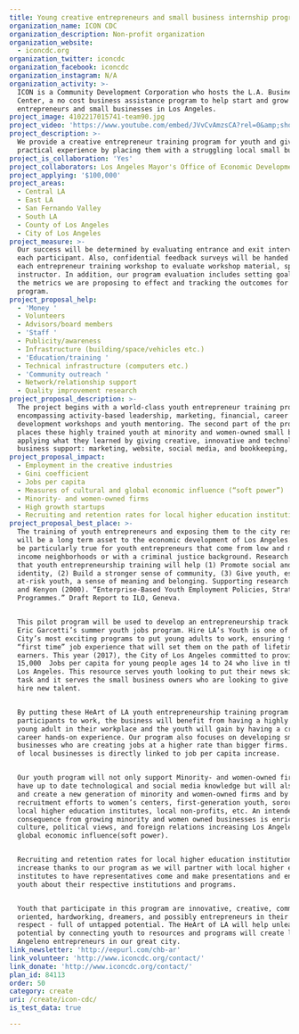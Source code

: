 ```yaml
---
title: Young creative entrepreneurs and small business internship program
organization_name: ICON CDC
organization_description: Non-profit organization
organization_website:
  - iconcdc.org
organization_twitter: iconcdc
organization_facebook: iconcdc
organization_instagram: N/A
organization_activity: >-
  ICON is a Community Development Corporation who hosts the L.A. BusinessSource
  Center, a no cost business assistance program to help start and grow
  entrepreneurs and small businesses in Los Angeles.
project_image: 4102217015741-team90.jpg
project_video: 'https://www.youtube.com/embed/JVvCvAmzsCA?rel=0&amp;showinfo=0'
project_description: >-
  We provide a creative entrepreneur training program for youth and give them
  practical experience by placing them with a struggling local small business.
project_is_collaboration: 'Yes'
project_collaborators: Los Angeles Mayor's Office of Economic Development
project_applying: '$100,000'
project_areas:
  - Central LA
  - East LA
  - San Fernando Valley
  - South LA
  - County of Los Angeles
  - City of Los Angeles
project_measure: >-
  Our success will be determined by evaluating entrance and exit interviews for
  each participant. Also, confidential feedback surveys will be handed out after
  each entrepreneur training workshop to evaluate workshop material, speaker and
  instructor. In addition, our program evaluation includes setting goals for all
  the metrics we are proposing to effect and tracking the outcomes for each post
  program.
project_proposal_help:
  - 'Money '
  - Volunteers
  - Advisors/board members
  - 'Staff '
  - Publicity/awareness
  - Infrastructure (building/space/vehicles etc.)
  - 'Education/training '
  - Technical infrastructure (computers etc.)
  - 'Community outreach '
  - Network/relationship support
  - Quality improvement research
project_proposal_description: >-
  The project begins with a world-class youth entrepreneur training program
  encompassing activity-based leadership, marketing, financial, career
  development workshops and youth mentoring. The second part of the project
  places these highly trained youth at minority and women-owned small businesses
  applying what they learned by giving creative, innovative and technology-based
  business support: marketing, website, social media, and bookkeeping, etc.
project_proposal_impact:
  - Employment in the creative industries
  - Gini coefficient
  - Jobs per capita
  - Measures of cultural and global economic influence (“soft power”)
  - Minority- and women-owned firms
  - High growth startups
  - Recruiting and retention rates for local higher education institutions
project_proposal_best_place: >-
  The training of youth entrepreneurs and exposing them to the city resources
  will be a long term asset to the economic development of Los Angeles. This may
  be particularly true for youth entrepreneurs that come from low and moderate
  income neighborhoods or with a criminal justice background. Research indicates
  that youth entrepreneurship training will help (1) Promote social and cultural
  identity, (2) Build a stronger sense of community, (3) Give youth, especially
  at-risk youth, a sense of meaning and belonging. Supporting research: White
  and Kenyon (2000). “Enterprise-Based Youth Employment Policies, Strategies and
  Programmes.” Draft Report to ILO, Geneva.


  This pilot program will be used to develop an entrepreneurship track for Mayor
  Eric Garcetti’s summer youth jobs program. Hire LA’s Youth is one of the
  City’s most exciting programs to put young adults to work, ensuring they have
  “first time” job experience that will set them on the path of lifetime
  earners. This year (2017), the City of Los Angeles committed to providing
  15,000  Jobs per capita for young people ages 14 to 24 who live in the city of
  Los Angeles. This resource serves youth looking to put their news skills to
  task and it serves the small business owners who are looking to give back and
  hire new talent. 


  By putting these HeArt of LA youth entrepreneurship training program
  participants to work, the business will benefit from having a highly motivated
  young adult in their workplace and the youth will gain by having a crucial
  career hands-on experience. Our program also focuses on developing small
  businesses who are creating jobs at a higher rate than bigger firms. Success
  of local businesses is directly linked to job per capita increase.


  Our youth program will not only support Minority- and women-owned firms who
  have up to date technological and social media knowledge but will also foster
  and create a new generation of minority and women-owned firms and by our
  recruitment efforts to women’s centers, first-generation youth, sororities in
  local higher education institutes, local non-profits, etc. An intended
  consequence from growing minority and women owned businesses is enriching
  culture, political views, and foreign relations increasing Los Angeles’s
  global economic influence(soft power). 


  Recruiting and retention rates for local higher education institutions will
  increase thanks to our program as we will partner with local higher education
  institutes to have representatives come and make presentations and engage our
  youth about their respective institutions and programs. 


  Youth that participate in this program are innovative, creative, community
  oriented, hardworking, dreamers, and possibly entrepreneurs in their own
  respect - full of untapped potential. The HeArt of LA will help unleash this
  potential by connecting youth to resources and programs will create long-term
  Angeleno entrepreneurs in our great city.
link_newsletter: 'http://eepurl.com/chb-ar'
link_volunteer: 'http://www.iconcdc.org/contact/'
link_donate: 'http://www.iconcdc.org/contact/'
plan_id: 84113
order: 50
category: create
uri: /create/icon-cdc/
is_test_data: true

---
```

